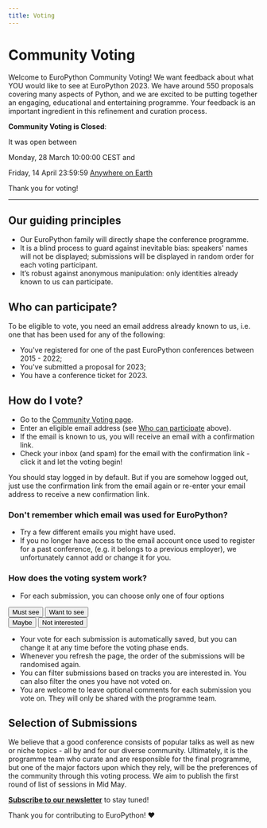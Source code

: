 ```yaml
---
title: Voting
---
```


# Community Voting

Welcome to EuroPython Community Voting! We want feedback about what YOU would like to see at EuroPython 2023. We have around 550 proposals covering many aspects of Python, and we are excited to be putting together an engaging, educational and entertaining programme.  Your feedback is an important ingredient in this refinement and curation process.



<div style={{textAlign: "center"}}>

**Community Voting is Closed**:

It was open between

Monday, 28 March 10:00:00 CEST and

Friday, 14 April 23:59:59 [Anywhere on Earth](https://en.wikipedia.org/wiki/Anywhere_on_Earth)

Thank you for voting!
</div>


---

## Our guiding principles
- Our EuroPython family will directly shape the conference programme.
- It is a blind process to guard against inevitable bias: speakers' names will not be displayed; submissions will be displayed in random order for each voting participant.
- It’s robust against anonymous manipulation: only identities already known to us can participate.

## Who can participate?
To be eligible to vote, you need an email address already  known to us, i.e. one that has been used for any of the following:
 - You've registered for one of the past EuroPython conferences between 2015 - 2022;
 - You've submitted a proposal for 2023;
 - You have a conference ticket for 2023.

## How do I vote?
- Go to the [Community Voting page](https://voting.europython.eu).
- Enter an eligible email address (see [Who can participate](/voting#who-can-participate) above).
- If the email is known to us, you will receive an email with a confirmation link.
- Check your inbox (and spam) for the email with the confirmation link - click it and let the voting begin!

You should stay logged in by default. But if you are somehow logged out, just use the confirmation link from the email again or re-enter your email address to receive a new confirmation link.

### Don't remember which email was used for EuroPython?
 - Try a few different emails you might have used.
 - If you no longer have access to the email account once used to register for a past  conference, (e.g. it belongs to a previous employer), we unfortunately cannot add or change it for you.

### How does the voting system work?
- For each submission, you can choose only one of four options
<div style={{textAlign: "center", marginBottom: 8}}>
<Button>Must see</Button>
<Button>Want to see</Button>
</div>
<div style={{textAlign: "center", marginBottom: 8}}>
<Button>Maybe</Button>
<Button>Not interested</Button>
</div>

- Your vote for each submission is automatically saved, but you can change it at any time before the voting phase ends.
- Whenever you refresh the page, the order of the submissions will be randomised again.
- You can filter submissions based on tracks you are interested in. You can also filter the ones you have not voted on.
- You are welcome to leave optional comments for each submission you vote on. They will only be shared with the programme team.

## Selection of Submissions
We believe that a good conference consists of popular talks as well as new or niche topics - all by and for our diverse community. Ultimately, it is the programme team who curate and are responsible for the final programme, but one of the major factors upon which they rely, will be the preferences of the community through this voting process. We aim to publish the first round of list of sessions in Mid May.

<!-- <div style={{textAlign: "center", marginBottom: 10}}>
<ButtonLink href="https://voting.europython.eu">Participate in Community Voting now!</ButtonLink>
</div> -->


**[Subscribe to our newsletter](https://blog.europython.eu/#/portal/signup)** to stay tuned!

Thank you for contributing to EuroPython! ❤️
